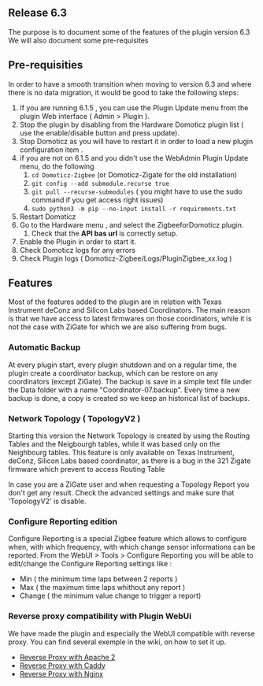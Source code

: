 ## Release 6.3

The purpose is to document some of the features  of the plugin version 6.3
We will also document some pre-requisites


## Pre-requisities

In order to have a smooth transition when moving to version 6.3 and where there is no data migration, it would be good to take the following steps:

1. If you are running 6.1.5 , you can use the Plugin Update menu from the plugin Web interface ( Admin > Plugin ).
1. Stop the plugin by disabling from the Hardware Domoticz plugin list ( use the enable/disable button and press update).
2. Stop Domoticz as you will have to restart it in order to load a new plugin configuration item .
3. if you are not on 6.1.5 and you didn't use the WebAdmin Plugin Update menu, do the following
   1. `cd Domoticz-Zigbee` (or Domoticz-Zigate for the old installation)
   2. `git config --add submodule.recurse true`
   3. `git pull --recurse-submodules`    ( you might have to use the sudo command if you get access right issues)
   4. `sudo python3 -m pip --no-input install -r requirements.txt`
4. Restart Domoticz
5. Go to the Hardware menu , and select the ZigbeeforDomoticz plugin.
   1. Check that the __API bas url__ is correctly setup.
6. Enable the Plugin in order to start it.
7. Check Domoticz logs for any errors
8. Check Plugin logs ( Domoticz-Zigbee/Logs/PluginZigbee_xx.log )


## Features

Most of the features added to the plugin are in relation with Texas Instrument deConz and Silicon Labs based Coordinators. The main reason is that we have access to latest firmwares on those coordinators, while it is not the case with ZiGate for which we are also suffering from bugs.


### Automatic Backup

At every plugin start, every plugin shutdown and on a regular time, the plugin create a coordinator backup, which can be restore  on any coordinators (except ZiGate).
The backup is save in a simple text file under the Data folder with a name "Coordinator-07.backup". Every time a new backup is done, a copy is created so we keep an historical list of backups.

### Network Topology ( TopologyV2 )

Starting this version the Network Topology is created by using the Routing Tables and the Neigbourgh tables, while it was based only on the Neighbourg tables.
This feature is only available on Texas Instrument, deConz, Silicon Labs based coordinator, as there is a bug in the 321 Zigate firmware which prevent to access Routing Table

In case you are a ZiGate user and when requesting a Topology Report you don't get any result. Check the advanced settings and make sure that 'TopologyV2' is disable.


### Configure Reporting edition

Configure Reporting is a special Zigbee feature which allows to configure when, with which frequency, with which change sensor informations can be reported.
From the WebUI > Tools > Configure Reporting you will be able to edit/change the Configure Reporting settings like :
* Min ( the minimum time laps between 2 reports )
* Max ( the maximum time laps whithout any report )
* Change ( the minimum value change to trigger a report)

### Reverse proxy compatibility with Plugin WebUi

We have made the plugin and especially the WebUI compatible with reverse proxy. You can find several exemple in the wiki, on how to set it up.
* [Reverse Proxy with Apache 2](https://github.com/zigbeefordomoticz/wiki/blob/master/en-eng/How-To-Reverse-Proxy-with-Apache2.md)
* [Reverse Proxy with Caddy](https://github.com/zigbeefordomoticz/wiki/blob/master/en-eng/How-To-Reverse-Proxy-with-Caddy.md)
* [Reverse Proxy with Nginx](https://github.com/zigbeefordomoticz/wiki/blob/master/fr-fr/Tuto_Mettre-une-authentification-sur-interface-web.md)
